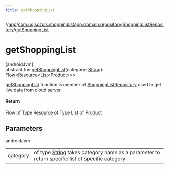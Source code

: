 ```yaml
---
title: getShoppingList
---
```

//[app](../../../index.html)/[com.ugisozols.shoppinglistapp.domain.repository](../index.html)/[ShoppingListRepository](index.html)/[getShoppingList](get-shopping-list.html)



# getShoppingList



[androidJvm]\
abstract fun [getShoppingList](get-shopping-list.html)(category: [String](https://kotlinlang.org/api/latest/jvm/stdlib/kotlin/-string/index.html)): Flow&lt;[Resource](../../com.ugisozols.shoppinglistapp.utils/-resource/index.html)&lt;[List](https://kotlinlang.org/api/latest/jvm/stdlib/kotlin.collections/-list/index.html)&lt;[Product](../../com.ugisozols.shoppinglistapp.domain.models/-product/index.html)&gt;&gt;&gt;



[getShoppingList](get-shopping-list.html) function is member of [ShoppingListRepository](index.html) used to get live data from cloud server



#### Return



Flow of Type [Resource](../../com.ugisozols.shoppinglistapp.utils/-resource/index.html) of Type [List](https://kotlinlang.org/api/latest/jvm/stdlib/kotlin.collections/-list/index.html) of [Product](../../com.ugisozols.shoppinglistapp.domain.models/-product/index.html)



## Parameters


androidJvm

| | |
|---|---|
| category | of type [String](https://kotlinlang.org/api/latest/jvm/stdlib/kotlin/-string/index.html) takes category name as a parameter to return specific list of specific category |




